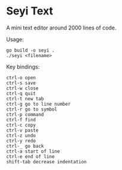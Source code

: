 # Seyi Text

A mini text editor around 2000 lines of code.

Usage:
```
go build -o seyi .
./seyi <filename>
```

Key bindings:
```
ctrl-o open
ctrl-s save
ctrl-w close
ctrl-q quit
ctrl-t new tab
ctrl-g go to line number
ctrl-r go to symbol
ctrl-p command
ctrl-f find
ctrl-c copy
ctrl-v paste
ctrl-z undo
ctrl-y redo
ctrl-_ go back
ctrl-a start of line
ctrl-e end of line
shift-tab decrease indentation
```
